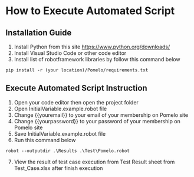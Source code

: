 # How to Execute Automated Script

## Installation Guide

1. Install Python from this site https://www.python.org/downloads/
2. Install Visual Studio Code or other code editor
3. Install list of robotframework libraries by follow this command below
```
pip install -r (your location)/Pomelo/requirements.txt
```

## Execute Automated Script Instruction

1. Open your code editor then open the project folder
2. Open InitialVariable.example.robot file
3. Change {{youremail}} to your email of your membership on Pomelo site
4. Change {{yourpassword}} to your password of your membership on Pomelo site
5. Save InitialVariable.example.robot file
6. Run this command below
```
robot --outputdir .\Results .\Test\Pomelo.robot
```
7. View the result of test case execution from Test Result sheet from Test_Case.xlsx after finish execution
